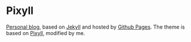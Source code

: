 # Pixyll

[Personal blog](http://blog.rinatkhanov.me), based on [Jekyll](http://jekyllrb.com) and hosted by [Github Pages](https://pages.github.com/). The theme is based on [Pixyll](http://www.pixyll.com), modified by me.